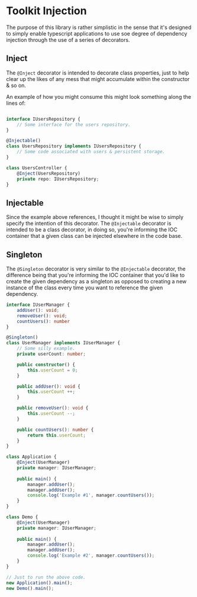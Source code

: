 # Toolkit Injection

The purpose of this library is rather simplistic in the sense that it's designed to simply 
enable typescript applications to use soe degree of dependency injection through the use 
of a series of decorators. 

## Inject 

The ```@Inject``` decorator is intended to decorate class properties, just to help clear up 
the likes of any mess that might accumulate within the constructor & so on. 

An example of how you might consume this might look something along the lines of:

```typescript

interface IUsersRepository {
    // Some interface for the users repository.
}

@Injectable()
class UsersRepository implements IUsersRepository {
    // Some code associated with users & persistent storage.
}

class UsersController {
    @Inject(UsersRepository)
    private repo: IUsersRepository;
}
```

## Injectable 

Since the example above references, I thought it might be wise to simply 
specify the intention of this decorator. The ```@Injectable``` decorator 
is intended to be a class decorator, in doing so, you're informing the 
IOC container that a given class can be injected elsewhere in the code
base. 

## Singleton
The ```@Singleton``` decorator is very similar to the ```@Injectable```
decorator, the difference being that you're informing the IOC container 
that you'd like to create the given dependency as a singleton as opposed 
to creating a new instance of the class every time you want to reference 
the given dependency. 

```typescript
interface IUserManager {
    addUser(): void;
    removeUser(): void;
    countUsers(): number
}

@Singleton()
class UserManager implements IUserManager {
    // Some silly example. 
    private userCount: number;

    public constructor() {
        this.userCount = 0;
    }

    public addUser(): void {
        this.userCount ++;
    }

    public removeUser(): void {
        this.userCount --;
    }

    public countUsers(): number {
        return this.userCount;
    }
}

class Application {
    @Inject(UserManager)
    private manager: IUserManager;
    
    public main() {
        manager.addUser();
        manager.addUser();
        console.log('Example #1', manager.countUsers());
    }
}

class Demo {
    @Inject(UserManager)
    private manager: IUserManager;
    
    public main() {
        manager.addUser();
        manager.addUser();
        console.log('Example #2', manager.countUsers());
    }
}

// Just to run the above code. 
new Application().main();
new Demo().main();
```